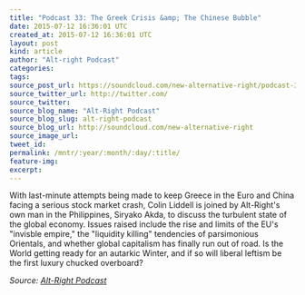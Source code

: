 ```yaml
---
title: "Podcast 33: The Greek Crisis &amp; The Chinese Bubble"
date: 2015-07-12 16:36:01 UTC
created_at: 2015-07-12 16:36:01 UTC
layout: post
kind: article
author: "Alt-right Podcast"
categories: 
tags: 
source_post_url: https://soundcloud.com/new-alternative-right/podcast-33-greek-crisis-chinese-bubble
source_twitter_url: http://twitter.com/
source_twitter: 
source_blog_name: "Alt-Right Podcast"
source_blog_slug: alt-right-podcast
source_blog_url: http://soundcloud.com/new-alternative-right
source_image_url: 
tweet_id:
permalink: /mntr/:year/:month/:day/:title/
feature-img: 
excerpt:
---
```

With last-minute attempts being made to keep Greece in the Euro and China facing a serious stock market crash, Colin Liddell is joined by Alt-Right's own man in the Philippines, Siryako Akda, to discuss the turbulent state of the global economy. Issues raised include the rise and limits of the EU's "invisble empire," the "liquidity killing" tendencies of parsimonious Orientals, and whether global capitalism has finally run out of road. Is the World getting ready for an autarkic Winter, and if so will liberal leftism be the first luxury chucked overboard?<div class="">
    <i>Source: <a href="http://soundcloud.com/new-alternative-right">Alt-Right Podcast</a></i>
</div>
